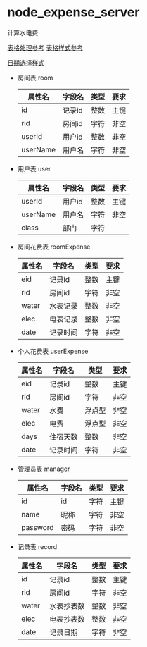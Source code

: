 # node_expense_server
计算水电费

[表格处理参考](https://blog.csdn.net/qq_17828675/article/details/78801126)
[表格样式参考](https://blog.csdn.net/dopamy_busymonkey/article/details/79106660)

[日期选择样式](http://code.ciaoca.com/jquery/cxCalendar/)

- 房间表 room  

  | 属性名   | 字段名 | 类型 | 要求 |
  | ------ | ------ | ---- | ---- |
  | id       | 记录id | 整数 | 主键 |
  | rid      | 房间id | 字符 | 非空 |
  | userId   | 用户id | 整数 | 非空 |
  | userName | 用户名 | 字符 | 非空 |

  

- 用户表 user
  
  | 属性名   | 字段名 | 类型 | 要求 |
  | -------- | ------ | ---- | ---- |
  | userId   | 用户id | 整数 | 主键 |
  | userName | 用户名 | 字符 | 非空 |
  | class    | 部门   | 字符 |      |
  
  
  
- 房间花费表 roomExpense
  
  | 属性名 | 字段名   | 类型 | 要求 |
  | ------ | -------- | ---- | ---- |
  | eid    | 记录id   | 整数 | 主键 |
  | rid    | 房间id   | 字符 | 非空 |
  | water  | 水表记录 | 整数 | 非空 |
  | elec   | 电表记录 | 整数 | 非空 |
  | date   | 记录时间 | 字符 | 非空 |
  
  
  
- 个人花费表 userExpense
  
  | 属性名 | 字段名   | 类型   | 要求 |
  | ------ | -------- | ------ | ---- |
  | eid    | 记录id   | 整数   | 主键 |
  | rid    | 房间id   | 字符   | 非空 |
  | water  | 水费     | 浮点型 | 非空 |
  | elec   | 电费     | 浮点型 | 非空 |
  | days   | 住宿天数 | 整数   | 非空 |
  | date   | 记录时间 | 字符   | 非空 |
  
  
  
- 管理员表 manager

  | 属性名   | 字段名 | 类型 | 要求 |
  | -------- | ------ | ---- | ---- |
  | id       | id     | 字符 | 主键 |
  | name     | 昵称   | 字符 | 非空 |
  | password | 密码   | 字符 | 非空 |



- 记录表 record

  | 属性名 | 字段名     | 类型 | 要求 |
  | ------ | ---------- | ---- | ---- |
  | id     | 记录id     | 整数 | 主键 |
  | rid    | 房间id     | 字符 | 非空 |
  | water  | 水表抄表数 | 整数 | 非空 |
  | elec   | 电表抄表数 | 整数 | 非空 |
  | date   | 记录日期   | 字符 | 非空 |

  